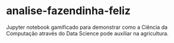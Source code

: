 # analise-fazendinha-feliz
Jupyter notebook gamificado para demonstrar como a Ciência da Computação através do Data Science pode auxiliar na agricultura.
